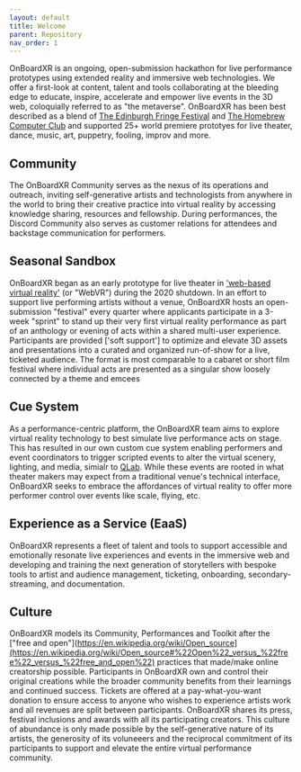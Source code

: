 ```yaml
---
layout: default
title: Welcome
parent: Repository
nav_order: 1
---
```


OnBoardXR is an ongoing, open-submission hackathon for live performance prototypes using extended reality and immersive web technologies. We offer a first-look at content, talent and tools collaborating at the bleeding edge to educate, inspire, accelerate and empower live events in the 3D web, coloquially referred to as "the metaverse". OnBoardXR has been best described as a blend of [The Edinburgh Fringe Festival](https://en.wikipedia.org/wiki/Edinburgh_Festival_Fringe) and [The Homebrew Computer Club](https://en.wikipedia.org/wiki/Homebrew_Computer_Club) and supported 25+ world premiere prototyes for live theater, dance, music, art, puppetry, fooling, improv and more.

## Community
The OnBoardXR Community serves as the nexus of its operations and outreach, inviting self-generative artists and technologists from anywhere in the world to bring their creative practice into virtual reality by accessing knowledge sharing, resources and fellowship. During performances, the Discord Community also serves as customer relations for attendees and backstage communication for performers. 

## Seasonal Sandbox
OnBoardXR began as an early prototype for live theater in ['web-based virtual reality']() (or "WebVR") during the 2020 shutdown. In an effort to support live performing artists without a venue, OnBoardXR hosts an open-submission "festival" every quarter where applicants participate in a 3-week "sprint" to stand up their very first virtual reality performance as part of an anthology or evening of acts within a shared multi-user experience. Participants are provided ['soft support'] to optimize and elevate 3D assets and presentations into a curated and organized run-of-show for a live, ticketed audience. The format is most comparable to a cabaret or short film festival where individual acts are presented as a singular show loosely connected by a theme and emcees  

## Cue System
As a performance-centric platform, the OnBoardXR team aims to explore virtual reality technology to best simulate live performance acts on stage. This has resulted in our own custom cue system enabling performers and event coordinators to trigger scripted events to alter the virtual scenery, lighting, and media, simialr to [QLab](https://en.wikipedia.org/wiki/QLab). While these events are rooted in what theater makers may expect from a traditional venue's technical interface, OnBoardXR seeks to embrace the affordances of virtual reality to offer more performer control over events like scale, flying, etc. 

## Experience as a Service (EaaS)
OnBoardXR represents a fleet of talent and tools to support accessible and emotionally resonate live experiences and events in the immersive web and developing and training the next generation of storytellers with bespoke tools to artist and audience management, ticketing, onboarding, secondary-streaming, and documentation.  

## Culture
OnBoardXR models its Community, Performances and Toolkit after the ["free and open"](https://en.wikipedia.org/wiki/Open_source](https://en.wikipedia.org/wiki/Open_source#%22Open%22_versus_%22free%22_versus_%22free_and_open%22) practices that made/make online creatorship possible. Participants in OnBoardXR own and control their original creations while the broader community benefits from their learnings and continued success. Tickets are offered at a pay-what-you-want donation to ensure access to anyone who wishes to experience artists work and all revenues are split between participants. OnBoardXR shares its press, festival inclusions and awards with all its participating creators. This culture of abundance is only made possible by the self-generative nature of its artists, the generosity of its voluneeers and the reciprocal commitment of its participants to support and elevate the entire virtual performance community. 
